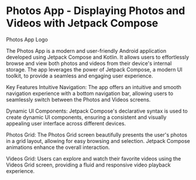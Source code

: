 # Photos App - Displaying Photos and Videos with Jetpack Compose
Photos App Logo

The Photos App is a modern and user-friendly Android application developed using Jetpack Compose and Kotlin. It allows users to effortlessly browse and view both photos and videos from their device's internal storage. The app leverages the power of Jetpack Compose, a modern UI toolkit, to provide a seamless and engaging user experience.

Key Features
Intuitive Navigation: The app offers an intuitive and smooth navigation experience with a bottom navigation bar, allowing users to seamlessly switch between the Photos and Videos screens.

Dynamic UI Components: Jetpack Compose's declarative syntax is used to create dynamic UI components, ensuring a consistent and visually appealing user interface across different devices.

Photos Grid: The Photos Grid screen beautifully presents the user's photos in a grid layout, allowing for easy browsing and selection. Jetpack Compose animations enhance the overall interaction.

Videos Grid: Users can explore and watch their favorite videos using the Videos Grid screen, providing a fluid and responsive video playback experience.
